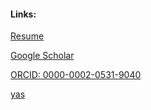 #### Links:
[Resume](resume.pdf)

[Google Scholar](https://scholar.google.com/citations?authuser=3&user=bAy1N24AAAAJ)

[ORCID: 0000-0002-0531-9040](https://orcid.org/0000-0002-0531-9040)

[yas](./figure1_overall.pdf)
